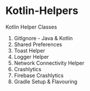 # Kotlin-Helpers
Kotlin Helper Classes

1) GitIgnore - Java & Kotlin
2) Shared Preferences
3) Toast Helper
4) Logger Helper
5) Network Connectivity Helper
6) Crashlytics
7) Firebase Crashlytics
8) Gradle Setup & Flavouring
